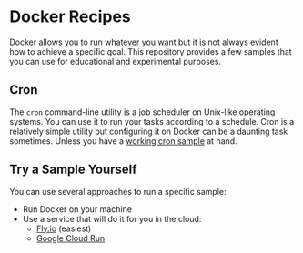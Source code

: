 # Docker Recipes

Docker allows you to run whatever you want but it is not always evident how to achieve a specific goal.
This repository provides a few samples that you can use for educational and experimental purposes.

## Cron

The `cron` command-line utility is a job scheduler on Unix-like operating systems.
You can use it to run your tasks according to a schedule.
Cron is a relatively simple utility but configuring it on Docker can be a daunting task sometimes.
Unless you have a [working cron sample](cron) at hand.

## Try a Sample Yourself

You can use several approaches to run a specific sample:

- Run Docker on your machine
- Use a service that will do it for you in the cloud:
  - [Fly.io](https://fly.io/) (easiest)
  - [Google Cloud Run](https://cloud.google.com/run)
